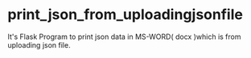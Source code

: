 # print_json_from_uploadingjsonfile
It's Flask Program to print json data in MS-WORD( docx )which is from uploading json file.
